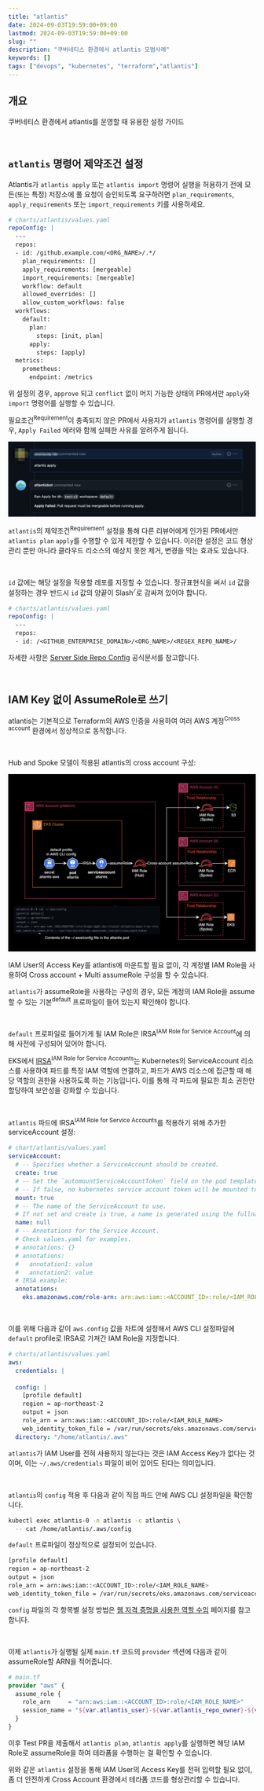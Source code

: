 ```yaml
---
title: "atlantis"
date: 2024-09-03T19:59:00+09:00
lastmod: 2024-09-03T19:59:00+09:00
slug: ""
description: "쿠버네티스 환경에서 atlantis 모범사례"
keywords: []
tags: ["devops", "kubernetes", "terraform","atlantis"]
---
```


## 개요

쿠버네티스 환경에서 atlantis를 운영할 때 유용한 설정 가이드

&nbsp;

## `atlantis` 명령어 제약조건 설정

Atlantis가 `atlantis apply` 또는 `atlantis import` 명령어 실행을 허용하기 전에 모든(또는 특정) 저장소에 풀 요청이 승인되도록 요구하려면 `plan_requirements`, `apply_requirements` 또는 `import_requirements` 키를 사용하세요.

```yaml
# charts/atlantis/values.yaml
repoConfig: |
  ---
  repos:
  - id: /github.example.com/<ORG_NAME>/.*/
    plan_requirements: []
    apply_requirements: [mergeable]
    import_requirements: [mergeable]
    workflow: default
    allowed_overrides: []
    allow_custom_workflows: false
  workflows:
    default:
      plan:
        steps: [init, plan]
      apply:
        steps: [apply]
  metrics:
    prometheus:
      endpoint: /metrics
```

위 설정의 경우, `approve` 되고 `conflict` 없이 머지 가능한 상태의 PR에서만 `apply`와 `import` 명령어를 실행할 수 있습니다.

필요조건<sup>Requirement</sup>이 충족되지 않은 PR에서 사용자가 `atlantis` 명령어를 실행할 경우, `Apply Failed` 에러와 함께 실패한 사유를 알려주게 됩니다.

![Apply failed error page](./1.png)

`atlantis`의 제약조건<sup>Requirement</sup> 설정을 통해 다른 리뷰어에게 인가된 PR에서만 `atlantis plan` `apply`를 수행할 수 있게 제한할 수 있습니다. 이러한 설정은 코드 형상관리 뿐만 아니라 클라우드 리소스의 예상치 못한 제거, 변경을 막는 효과도 있습니다.

&nbsp;

`id` 값에는 해당 설정을 적용할 레포를 지정할 수 있습니다. 정규표현식을 써서 `id` 값을 설정하는 경우 반드시 `id` 값의 양끝이 Slash<sup>`/`</sup>로 감싸져 있어야 합니다.

```yaml
# charts/atlantis/values.yaml
repoConfig: |
  ---
  repos:
  - id: /<GITHUB_ENTERPRISE_DOMAIN>/<ORG_NAME>/<REGEX_REPO_NAME>/
```

자세한 사항은 [Server Side Repo Config](https://www.runatlantis.io/docs/server-side-repo-config.html) 공식문서를 참고합니다.

&nbsp;

## IAM Key 없이 AssumeRole로 쓰기

atlantis는 기본적으로 Terraform의 AWS 인증을 사용하여 여러 AWS 계정<sup>Cross account</sup> 환경에서 정상적으로 동작합니다.

&nbsp;

Hub and Spoke 모델이 적용된 atlantis의 cross account 구성:

![assumeRole without IAM User key](./2.png)

IAM User의 Access Key를 atlantis에 마운트할 필요 없이, 각 계정별 IAM Role을 사용하여 Cross account + Multi assumeRole 구성을 할 수 있습니다.

`atlantis`가 assumeRole을 사용하는 구성의 경우, 모든 계정의 IAM Role을 assume 할 수 있는 기본<sup>default</sup> 프로파일이 들어 있는지 확인해야 합니다.

&nbsp;

`default` 프로파일로 들어가게 될 IAM Role은 IRSA<sup>IAM Role for Service Account</sup>에 의해 사전에 구성되어 있어야 합니다.

EKS에서 [IRSA](https://docs.aws.amazon.com/ko_kr/eks/latest/userguide/iam-roles-for-service-accounts.html)<sup>IAM Role for Service Accounts</sup>는 Kubernetes의 ServiceAccount 리소스를 사용하여 파드를 특정 IAM 역할에 연결하고, 파드가 AWS 리소스에 접근할 때 해당 역할의 권한을 사용하도록 하는 기능입니다. 이를 통해 각 파드에 필요한 최소 권한만 할당하여 보안성을 강화할 수 있습니다.

&nbsp;

`atlantis` 파드에 IRSA<sup>IAM Role for Service Accounts</sup>를 적용하기 위해 추가한 serviceAccount 설정:

```yaml
# chart/atlantis/values.yaml
serviceAccount:
  # -- Specifies whether a ServiceAccount should be created.
  create: true
  # -- Set the `automountServiceAccountToken` field on the pod template spec.
  # -- If false, no kubernetes service account token will be mounted to the pod.
  mount: true
  # -- The name of the ServiceAccount to use.
  # If not set and create is true, a name is generated using the fullname template.
  name: null
  # -- Annotations for the Service Account.
  # Check values.yaml for examples.
  # annotations: {}
  # annotations:
  #   annotation1: value
  #   annotation2: value
  # IRSA example:
  annotations:
    eks.amazonaws.com/role-arn: arn:aws:iam::<ACCOUNT_ID>:role/<IAM_ROLE_NAME>
```

&nbsp;

이를 위해 다음과 같이 `aws.config` 값을 차트에 설정해서 AWS CLI 설정파일에 `default` profile로 IRSA로 가져간 IAM Role을 지정합니다.

```yaml
# charts/atlantis/values.yaml
aws:
  credentials: |

  config: |
    [profile default]
    region = ap-northeast-2
    output = json
    role_arn = arn:aws:iam::<ACCOUNT_ID>:role/<IAM_ROLE_NAME>
    web_identity_token_file = /var/run/secrets/eks.amazonaws.com/serviceaccount/token
  directory: "/home/atlantis/.aws"
```

`atlantis`가 IAM User를 전혀 사용하지 않는다는 것은 IAM Access Key가 없다는 것이며, 이는 `~/.aws/credentials` 파일이 비어 있어도 된다는 의미입니다.

&nbsp;

`atlantis`의 `config` 적용 후 다음과 같이 직접 파드 안에 AWS CLI 설정파일을 확인합니다.

```bash
kubectl exec atlantis-0 -n atlantis -c atlantis \
  -- cat /home/atlantis/.aws/config
```

`default` 프로파일이 정상적으로 설정되어 있습니다.

```bash
[profile default]
region = ap-northeast-2
output = json
role_arn = arn:aws:iam::<ACCOUNT_ID>:role/<IAM_ROLE_NAME>
web_identity_token_file = /var/run/secrets/eks.amazonaws.com/serviceaccount/token
```

`config` 파일의 각 항목별 설정 방법은 [웹 자격 증명을 사용한 역할 수임](https://docs.aws.amazon.com/ko_kr/cli/latest/userguide/cli-configure-role.html#cli-configure-role-oidc) 페이지를 참고합니다.

&nbsp;

이제 `atlantis`가 실행될 실제 `main.tf` 코드의 `provider` 섹션에 다음과 같이 assumeRole할 ARN을 적어줍니다.

```terraform
# main.tf
provider "aws" {
  assume_role {
    role_arn     = "arn:aws:iam::<ACCOUNT_ID>:role/<IAM_ROLE_NAME>"
    session_name = "${var.atlantis_user}-${var.atlantis_repo_owner}-${var.atlantis_repo_name}-${var.atlantis_pull_num}"
  }
}
```

이후 Test PR을 제출해서 `atlantis plan`, `atlantis apply`를 실행하면 해당 IAM Role로 assumeRole을 하여 테라폼을 수행하는 걸 확인할 수 있습니다.

위와 같은 `atlantis` 설정을 통해 IAM User의 Access Key를 전혀 입력할 필요 없이, 좀 더 안전하게 Cross Account 환경에서 테라폼 코드를 형상관리할 수 있습니다.
